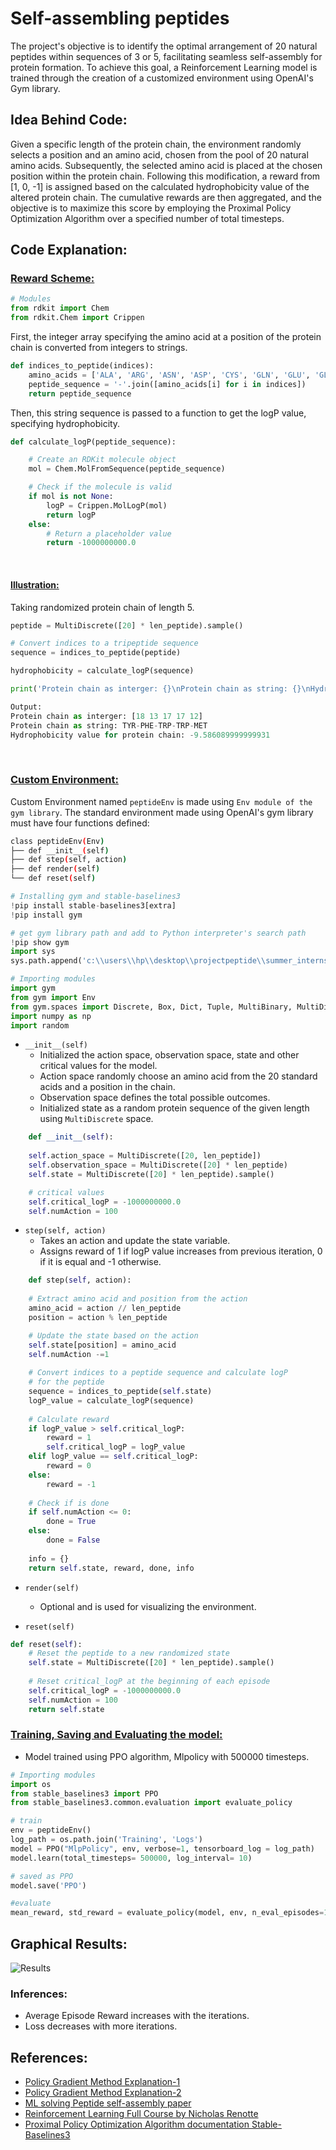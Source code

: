 # Self-assembling peptides

The project's objective is to identify the optimal arrangement of 20 natural peptides within sequences of 3 or 5, facilitating seamless self-assembly for protein formation. To achieve this goal, a Reinforcement Learning model is trained through the creation of a customized environment using OpenAI's Gym library.

## Idea Behind Code:

Given a specific length of the protein chain, the environment randomly selects a position and an amino acid, chosen from the pool of 20 natural amino acids. Subsequently, the selected amino acid is placed at the chosen position within the protein chain. Following this modification, a reward from [1, 0, -1] is assigned based on the calculated hydrophobicity value of the altered protein chain. The cumulative rewards are then aggregated, and the objective is to maximize this score by employing the Proximal Policy Optimization Algorithm over a specified number of total timesteps.  

## Code Explanation:

### <u>Reward Scheme:</u>

```python
# Modules
from rdkit import Chem
from rdkit.Chem import Crippen
```

First, the integer array specifying the amino acid at a position of the protein chain is converted from integers to strings.

```python
def indices_to_peptide(indices):
    amino_acids = ['ALA', 'ARG', 'ASN', 'ASP', 'CYS', 'GLN', 'GLU', 'GLY', 'HIS', 'ILE', 'LEU', 'LYS', 'MET', 'PHE', 'PRO', 'SER', 'THR', 'TRP', 'TYR', 'VAL']
    peptide_sequence = '-'.join([amino_acids[i] for i in indices])
    return peptide_sequence
```

Then, this string sequence is passed to a function to get the logP value, specifying hydrophobicity.

```python
def calculate_logP(peptide_sequence):

    # Create an RDKit molecule object
    mol = Chem.MolFromSequence(peptide_sequence)

    # Check if the molecule is valid
    if mol is not None:
        logP = Crippen.MolLogP(mol)
        return logP
    else:
        # Return a placeholder value
        return -1000000000.0
```
<br>

#### <u>Illustration:</u> 

Taking randomized protein chain of length 5.

```python
peptide = MultiDiscrete([20] * len_peptide).sample()

# Convert indices to a tripeptide sequence
sequence = indices_to_peptide(peptide)

hydrophobicity = calculate_logP(sequence)

print('Protein chain as interger: {}\nProtein chain as string: {}\nHydrophobicity value for protein chain: {}'.format(peptide, sequence, hydrophobicity))
```

```python
Output: 
Protein chain as interger: [18 13 17 17 12]
Protein chain as string: TYR-PHE-TRP-TRP-MET
Hydrophobicity value for protein chain: -9.586089999999931
```
<br>

### <u>Custom Environment:</u>

Custom Environment named `peptideEnv` is made using `Env module of the gym library`. The standard environment made using OpenAI's gym library must have four functions defined:

```bash
class peptideEnv(Env)
├── def __init__(self)
├── def step(self, action)
├── def render(self)
└── def reset(self)
```

```python
# Installing gym and stable-baselines3
!pip install stable-baselines3[extra]
!pip install gym

# get gym library path and add to Python interpreter's search path
!pip show gym
import sys
sys.path.append('c:\\users\\hp\\desktop\\projectpeptide\\summer_internship_2023\\projectpeptide\\lib\\site-packages')
```

```python
# Importing modules
import gym 
from gym import Env
from gym.spaces import Discrete, Box, Dict, Tuple, MultiBinary, MultiDiscrete 
import numpy as np
import random
```

- `__init__(self)`
    - Initialized the action space, observation space, state and other critical values for the model.
    - Action space randomly choose an amino acid from the 20 standard acids and a position in the chain.
    - Observation space defines the total possible outcomes.
    - Initialized state as a random protein sequence of the given length using `MultiDiscrete` space.

```python
    def __init__(self):
    
    self.action_space = MultiDiscrete([20, len_peptide])
    self.observation_space = MultiDiscrete([20] * len_peptide)
    self.state = MultiDiscrete([20] * len_peptide).sample()

    # critical values
    self.critical_logP = -1000000000.0
    self.numAction = 100
```

- `step(self, action)`
    - Takes an action and update the state variable.
    - Assigns reward of 1 if logP value increases from previous iteration, 0 if it is equal and -1 otherwise.

```python
    def step(self, action):
    
    # Extract amino acid and position from the action
    amino_acid = action // len_peptide
    position = action % len_peptide

    # Update the state based on the action
    self.state[position] = amino_acid
    self.numAction -=1
    
    # Convert indices to a peptide sequence and calculate logP 
    # for the peptide
    sequence = indices_to_peptide(self.state)
    logP_value = calculate_logP(sequence)
    
    # Calculate reward
    if logP_value > self.critical_logP: 
        reward = 1 
        self.critical_logP = logP_value
    elif logP_value == self.critical_logP:
        reward = 0
    else:
        reward = -1 
    
    # Check if is done
    if self.numAction <= 0: 
        done = True
    else:
        done = False
    
    info = {}
    return self.state, reward, done, info
```

- `render(self)` 
    - Optional and is used for visualizing the environment.

- `reset(self)`

```python
def reset(self):
    # Reset the peptide to a new randomized state
    self.state = MultiDiscrete([20] * len_peptide).sample()
    
    # Reset critical_logP at the beginning of each episode
    self.critical_logP = -1000000000.0
    self.numAction = 100
    return self.state
```

### <u>Training, Saving and Evaluating the model:</u>

- Model trained using PPO algorithm, Mlpolicy with 500000 timesteps.

```python
# Importing modules
import os
from stable_baselines3 import PPO
from stable_baselines3.common.evaluation import evaluate_policy
```

```python
# train
env = peptideEnv()
log_path = os.path.join('Training', 'Logs')
model = PPO("MlpPolicy", env, verbose=1, tensorboard_log = log_path)
model.learn(total_timesteps= 500000, log_interval= 10)

# saved as PPO
model.save('PPO')

#evaluate
mean_reward, std_reward = evaluate_policy(model, env, n_eval_episodes=10, render=True)
```

## Graphical Results:

![Results](https://github.com/ajiteshshree/summer_internship_2023-24/blob/main/Extras/Graph.png)

### Inferences:
- Average Episode Reward increases with the iterations.
- Loss decreases with more iterations.

## References:

- <a href="https://towardsdatascience.com/policy-gradient-methods-104c783251e0"> Policy Gradient Method Explanation-1</a><br>
- <a href="https://huggingface.co/learn/deep-rl-course/unit4/policy-gradient?fw=pt"> Policy Gradient Method Explanation-2</a><br>
- <a href="https://drive.google.com/file/d/1kmlz5kaJnC4FblE5oBK-0NnJRRSLm_pI/view?usp=drive_link"> ML solving Peptide self-assembly paper</a>
- <a href="https://youtu.be/Mut_u40Sqz4?si=AwunkKbTvgTM1PvI"> Reinforcement Learning Full Course by Nicholas Renotte</a><br>
- <a href="https://stable-baselines3.readthedocs.io/en/master/modules/ppo.html"> Proximal Policy Optimization Algorithm documentation Stable-Baselines3</a><br>

